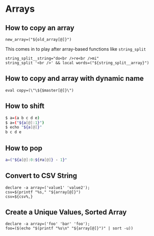 # Arrays

## How to copy an array

    new_array=("${old_array[@]}")

This comes in to play after array-based functions like `string_split`

    string_split__string="do<br />re<br />mi"
    string_split '<br />' && local words=("${string_split__array}")

## How to copy and array with dynamic name

    eval copy=(\"\${$master[@]}\")

## How to shift

```bash
$ a=(a b c d e)
$ a=("${a[@]:1}")
$ echo "${a[@]}"
b c d e
```

## How to pop

```bash
a=("${a[@]:0:${#a[@]} - 1}" 
```

## Convert to CSV String

```shell
declare -a array=('value1' 'value2');
csv=$(printf "%s," "${array[@]}")
csv=${csv%,}
```

## Create a Unique Values, Sorted Array

```shell
declare -a array=('foo' 'bar' 'foo');
foo=($(echo "$(printf "%s\n" "${array[@]}")" | sort -u))
```
